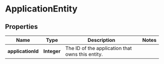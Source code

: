 

# ApplicationEntity

## Properties

Name | Type | Description | Notes
------------ | ------------- | ------------- | -------------
**applicationId** | **Integer** | The ID of the application that owns this entity. | 



